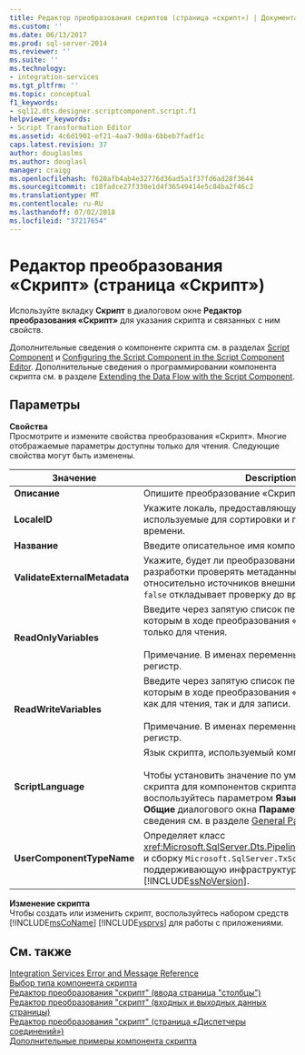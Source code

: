```yaml
---
title: Редактор преобразования скриптов (страница «скрипт») | Документация Майкрософт
ms.custom: ''
ms.date: 06/13/2017
ms.prod: sql-server-2014
ms.reviewer: ''
ms.suite: ''
ms.technology:
- integration-services
ms.tgt_pltfrm: ''
ms.topic: conceptual
f1_keywords:
- sql12.dts.designer.scriptcomponent.script.f1
helpviewer_keywords:
- Script Transformation Editor
ms.assetid: 4c6d1901-ef21-4aa7-9d0a-6bbeb7fadf1c
caps.latest.revision: 37
author: douglaslms
ms.author: douglasl
manager: craigg
ms.openlocfilehash: f620afb4ab4e32776d36ad5a1f37fd6ad28f3644
ms.sourcegitcommit: c18fadce27f330e1d4f36549414e5c84ba2f46c2
ms.translationtype: MT
ms.contentlocale: ru-RU
ms.lasthandoff: 07/02/2018
ms.locfileid: "37217654"
---
```

# <a name="script-transformation-editor-script-page"></a>Редактор преобразования «Скрипт» (страница «Скрипт»)
  Используйте вкладку **Скрипт** в диалоговом окне **Редактор преобразования «Скрипт»** для указания скрипта и связанных с ним свойств.  
  
 Дополнительные сведения о компоненте скрипта см. в разделах [Script Component](data-flow/transformations/script-component.md) и [Configuring the Script Component in the Script Component Editor](extending-packages-scripting/data-flow-script-component/configuring-the-script-component-in-the-script-component-editor.md). Дополнительные сведения о программировании компонента скрипта см. в разделе [Extending the Data Flow with the Script Component](extending-packages-scripting/data-flow-script-component/extending-the-data-flow-with-the-script-component.md).  
  
## <a name="options"></a>Параметры  
 **Свойства**  
 Просмотрите и измените свойства преобразования «Скрипт». Многие отображаемые параметры доступны только для чтения. Следующие свойства могут быть изменены.  
  
|Значение|Description|  
|-----------|-----------------|  
|**Описание**|Опишите преобразование «Скрипт», его назначение.|  
|**LocaleID**|Укажите локаль, предоставляющую сведения о регионе, используемые для сортировки и преобразования даты и времени.|  
|**Название**|Введите описательное имя компонента.|  
|**ValidateExternalMetadata**|Укажите, будет ли преобразование «Скрипт» во время разработки проверять метаданные столбца относительно источников внешних данных. Значение `false` откладывает проверку до времени выполнения.|  
|**ReadOnlyVariables**|Введите через запятую список переменных, доступ к которым в ходе преобразования «Скрипт» возможен только для чтения.<br /><br /> Примечание. В именах переменных учитывается регистр.|  
|**ReadWriteVariables**|Введите через запятую список переменных, доступ к которым в ходе преобразования «Скрипт» возможен как для чтения, так и для записи.<br /><br /> Примечание. В именах переменных учитывается регистр.|  
|**ScriptLanguage**|Язык скрипта, используемый компонентом скрипта.<br /><br /> Чтобы установить значение по умолчанию языка скрипта для компонентов скрипта и задач «Скрипт», воспользуйтесь параметром **Язык скрипта** страницы **Общие** диалогового окна **Параметры** . Дополнительные сведения см. в разделе [General Page](general-page-of-integration-services-designers-options.md).|  
|**UserComponentTypeName**|Определяет класс <xref:Microsoft.SqlServer.Dts.Pipeline.ScriptComponentHost> и сборку `Microsoft.SqlServer.TxScript`, поддерживающую инфраструктуру [!INCLUDE[ssNoVersion](../includes/ssnoversion-md.md)].|  
  
 **Изменение скрипта**  
 Чтобы создать или изменить скрипт, воспользуйтесь набором средств [!INCLUDE[msCoName](../includes/msconame-md.md)] [!INCLUDE[vsprvs](../includes/vsprvs-md.md)] для работы с приложениями.  
  
## <a name="see-also"></a>См. также  
 [Integration Services Error and Message Reference](../../2014/integration-services/integration-services-error-and-message-reference.md)   
 [Выбор типа компонента скрипта](../../2014/integration-services/select-script-component-type.md)   
 [Редактор преобразования "скрипт" &#40;ввода страница "столбцы"&#41;](../../2014/integration-services/script-transformation-editor-input-columns-page.md)   
 [Редактор преобразования "скрипт" &#40;входных и выходных данных страницы&#41;](../../2014/integration-services/script-transformation-editor-inputs-and-outputs-page.md)   
 [Редактор преобразования "скрипт" &#40;страница «Диспетчеры соединений»&#41;](../../2014/integration-services/script-transformation-editor-connection-managers-page.md)   
 [Дополнительные примеры компонента скрипта](extending-packages-scripting-data-flow-script-component-examples/additional-script-component-examples.md)  
  
  
